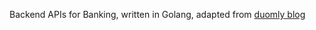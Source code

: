 Backend APIs for Banking, written in Golang, adapted from [duomly blog](https://www.blog.duomly.com/golang-course-with-building-a-fintech-banking-app-lesson-1-start-the-project/)
